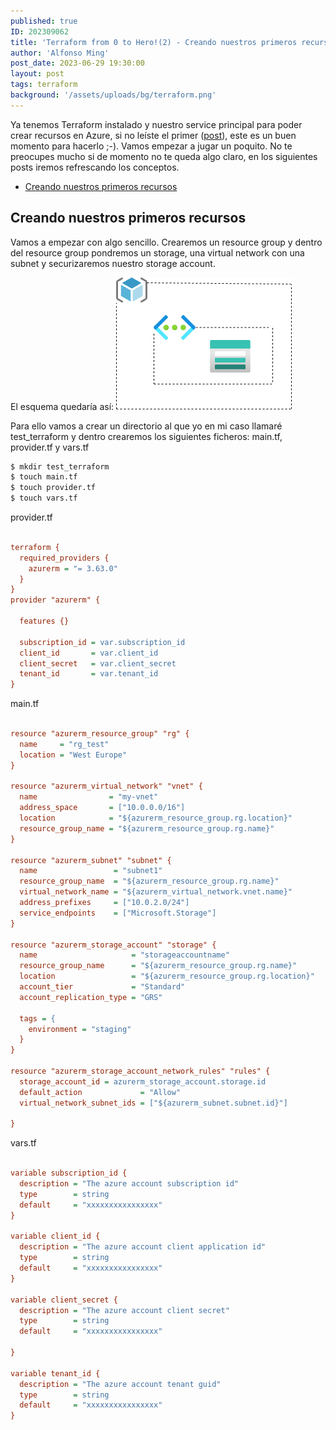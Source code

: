 ```yaml
---
published: true
ID: 202309062
title: 'Terraform from 0 to Hero!(2) - Creando nuestros primeros recursos - '
author: 'Alfonso Ming'
post_date: 2023-06-29 19:30:00
layout: post
tags: terraform
background: '/assets/uploads/bg/terraform.png'
---
```


Ya tenemos Terraform instalado y nuestro service principal para poder crear recursos en Azure, si no leíste el primer ([post](https://aming27.github.io/2023/06/29/Terraform-from-0-to-hero(1)/)), este es un buen momento para hacerlo ;-). Vamos empezar a jugar un poquito.
No te preocupes mucho si de momento no te queda algo claro, en los siguientes posts iremos refrescando los conceptos.

<!--break-->


  - [Creando nuestros primeros recursos](#Creando-nuestros-primeros-Recursos)

## Creando nuestros primeros recursos

Vamos a empezar con algo sencillo. Crearemos un resource group y dentro del resource group pondremos un storage, una virtual network con una subnet y securizaremos nuestro storage account.

El esquema quedaría así:
![Terraform](/assets/uploads/bg/diagram.png)

Para ello vamos a crear un directorio al que yo en mi caso llamaré test_terraform y dentro crearemos los siguientes ficheros: main.tf, provider.tf y vars.tf 

```bash
$ mkdir test_terraform 
$ touch main.tf
$ touch provider.tf
$ touch vars.tf
```
provider.tf

```ini

terraform {
  required_providers {
    azurerm = "= 3.63.0"
  }
}
provider "azurerm" {

  features {}

  subscription_id = var.subscription_id
  client_id       = var.client_id
  client_secret   = var.client_secret
  tenant_id       = var.tenant_id
}
```
main.tf

```ini

resource "azurerm_resource_group" "rg" {
  name     = "rg_test"
  location = "West Europe"
}

resource "azurerm_virtual_network" "vnet" {
  name                = "my-vnet"
  address_space       = ["10.0.0.0/16"]
  location            = "${azurerm_resource_group.rg.location}"
  resource_group_name = "${azurerm_resource_group.rg.name}"
}

resource "azurerm_subnet" "subnet" {
  name                 = "subnet1"
  resource_group_name  = "${azurerm_resource_group.rg.name}"
  virtual_network_name = "${azurerm_virtual_network.vnet.name}"
  address_prefixes     = ["10.0.2.0/24"]
  service_endpoints    = ["Microsoft.Storage"]
}

resource "azurerm_storage_account" "storage" {
  name                     = "storageaccountname"
  resource_group_name      = "${azurerm_resource_group.rg.name}"
  location                 = "${azurerm_resource_group.rg.location}"
  account_tier             = "Standard"
  account_replication_type = "GRS"

  tags = {
    environment = "staging"
  }
}

resource "azurerm_storage_account_network_rules" "rules" {
  storage_account_id = azurerm_storage_account.storage.id
  default_action             = "Allow"
  virtual_network_subnet_ids = ["${azurerm_subnet.subnet.id}"]

}
```
vars.tf

```ini

variable subscription_id {
  description = "The azure account subscription id"
  type        = string
  default     = "xxxxxxxxxxxxxxxx"
}

variable client_id {
  description = "The azure account client application id"
  type        = string
  default     = "xxxxxxxxxxxxxxxx"
}

variable client_secret {
  description = "The azure account client secret"
  type        = string
  default     = "xxxxxxxxxxxxxxxx"

}

variable tenant_id {
  description = "The azure account tenant guid"
  type        = string
  default     = "xxxxxxxxxxxxxxxx"
}

```









